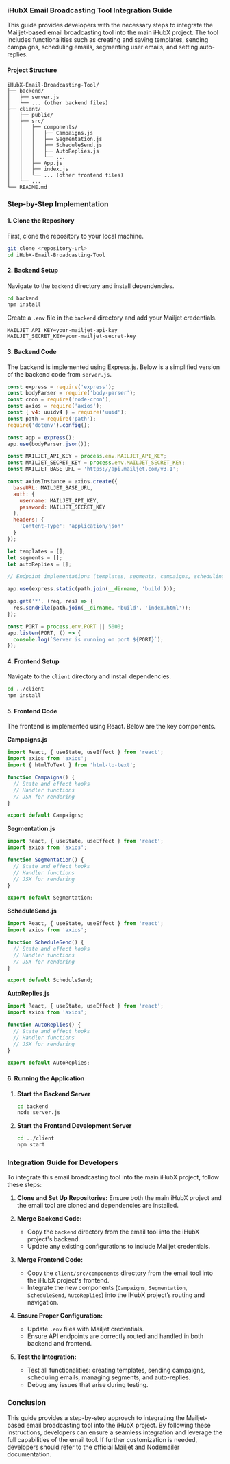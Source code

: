 ### iHubX Email Broadcasting Tool Integration Guide

This guide provides developers with the necessary steps to integrate the Mailjet-based email broadcasting tool into the main iHubX project. The tool includes functionalities such as creating and saving templates, sending campaigns, scheduling emails, segmenting user emails, and setting auto-replies.

#### Project Structure

```
iHubX-Email-Broadcasting-Tool/
├── backend/
│   ├── server.js
│   └── ... (other backend files)
├── client/
│   ├── public/
│   ├── src/
│   │   ├── components/
│   │   │   ├── Campaigns.js
│   │   │   ├── Segmentation.js
│   │   │   ├── ScheduleSend.js
│   │   │   ├── AutoReplies.js
│   │   │   └── ...
│   │   ├── App.js
│   │   ├── index.js
│   │   └── ... (other frontend files)
│   └── ...
└── README.md
```

### Step-by-Step Implementation

#### 1. Clone the Repository

First, clone the repository to your local machine.

```bash
git clone <repository-url>
cd iHubX-Email-Broadcasting-Tool
```

#### 2. Backend Setup

Navigate to the `backend` directory and install dependencies.

```bash
cd backend
npm install
```

Create a `.env` file in the `backend` directory and add your Mailjet credentials.

```
MAILJET_API_KEY=your-mailjet-api-key
MAILJET_SECRET_KEY=your-mailjet-secret-key
```

#### 3. Backend Code

The backend is implemented using Express.js. Below is a simplified version of the backend code from `server.js`.

```javascript
const express = require('express');
const bodyParser = require('body-parser');
const cron = require('node-cron');
const axios = require('axios');
const { v4: uuidv4 } = require('uuid');
const path = require('path');
require('dotenv').config();

const app = express();
app.use(bodyParser.json());

const MAILJET_API_KEY = process.env.MAILJET_API_KEY;
const MAILJET_SECRET_KEY = process.env.MAILJET_SECRET_KEY;
const MAILJET_BASE_URL = 'https://api.mailjet.com/v3.1';

const axiosInstance = axios.create({
  baseURL: MAILJET_BASE_URL,
  auth: {
    username: MAILJET_API_KEY,
    password: MAILJET_SECRET_KEY
  },
  headers: {
    'Content-Type': 'application/json'
  }
});

let templates = [];
let segments = [];
let autoReplies = [];

// Endpoint implementations (templates, segments, campaigns, scheduling, auto-replies)

app.use(express.static(path.join(__dirname, 'build')));

app.get('*', (req, res) => {
  res.sendFile(path.join(__dirname, 'build', 'index.html'));
});

const PORT = process.env.PORT || 5000;
app.listen(PORT, () => {
  console.log(`Server is running on port ${PORT}`);
});
```

#### 4. Frontend Setup

Navigate to the `client` directory and install dependencies.

```bash
cd ../client
npm install
```

#### 5. Frontend Code

The frontend is implemented using React. Below are the key components.

**Campaigns.js**
```javascript
import React, { useState, useEffect } from 'react';
import axios from 'axios';
import { htmlToText } from 'html-to-text';

function Campaigns() {
  // State and effect hooks
  // Handler functions
  // JSX for rendering
}

export default Campaigns;
```

**Segmentation.js**
```javascript
import React, { useState, useEffect } from 'react';
import axios from 'axios';

function Segmentation() {
  // State and effect hooks
  // Handler functions
  // JSX for rendering
}

export default Segmentation;
```

**ScheduleSend.js**
```javascript
import React, { useState, useEffect } from 'react';
import axios from 'axios';

function ScheduleSend() {
  // State and effect hooks
  // Handler functions
  // JSX for rendering
}

export default ScheduleSend;
```

**AutoReplies.js**
```javascript
import React, { useState, useEffect } from 'react';
import axios from 'axios';

function AutoReplies() {
  // State and effect hooks
  // Handler functions
  // JSX for rendering
}

export default AutoReplies;
```

#### 6. Running the Application

1. **Start the Backend Server**

   ```bash
   cd backend
   node server.js
   ```

2. **Start the Frontend Development Server**

   ```bash
   cd ../client
   npm start
   ```

### Integration Guide for Developers

To integrate this email broadcasting tool into the main iHubX project, follow these steps:

1. **Clone and Set Up Repositories:**
   Ensure both the main iHubX project and the email tool are cloned and dependencies are installed.

2. **Merge Backend Code:**
   - Copy the `backend` directory from the email tool into the iHubX project's backend.
   - Update any existing configurations to include Mailjet credentials.

3. **Merge Frontend Code:**
   - Copy the `client/src/components` directory from the email tool into the iHubX project's frontend.
   - Integrate the new components (`Campaigns`, `Segmentation`, `ScheduleSend`, `AutoReplies`) into the iHubX project’s routing and navigation.

4. **Ensure Proper Configuration:**
   - Update `.env` files with Mailjet credentials.
   - Ensure API endpoints are correctly routed and handled in both backend and frontend.

5. **Test the Integration:**
   - Test all functionalities: creating templates, sending campaigns, scheduling emails, managing segments, and auto-replies.
   - Debug any issues that arise during testing.

### Conclusion

This guide provides a step-by-step approach to integrating the Mailjet-based email broadcasting tool into the iHubX project. By following these instructions, developers can ensure a seamless integration and leverage the full capabilities of the email tool. If further customization is needed, developers should refer to the official Mailjet and Nodemailer documentation.
